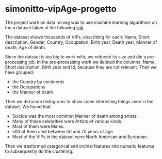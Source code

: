 # simonitto-vipAge-progetto
The project work on data mining was to use machine learning algorithms on the a dataset taken at the following [link](https://www.kaggle.com/datasets/imoore/age-dataset).

The dataset shows thousands of VIPs, describing for each: Name, Short description, Gender, Country, Occupation, Birth year, Death year, Manner of death, Age of death.

Since the dataset is too big to work with, we reduced its size and did a pre-processing job.
In the pre-processing work we deleted the columns: Name, Short description, Birth year and Id, because they are not relevant.
Then we have grouped:
* the Country by continents
* the Occupations
* the Manner of death

Then we did some histograms to show some interesting things seen in the dataset.
We found that:
* Suicide was the most common Manner of death among artists.
* Many of these celebrities were Artists of various kinds.
* Most of them were Males.
* 500 of them died between 50 and 70 years of age.
* Most of the VIPs in the dataset were North American and European.


Then we trasformed categorical and ordinal features into numeric features to subsequently do the clustering.
